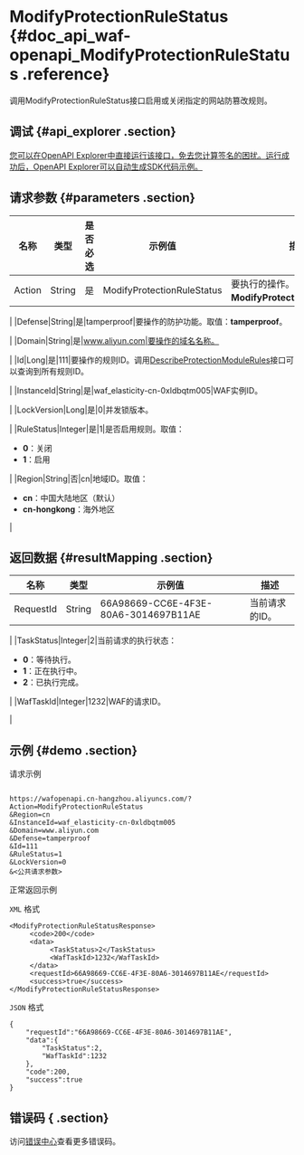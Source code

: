 # ModifyProtectionRuleStatus {#doc_api_waf-openapi_ModifyProtectionRuleStatus .reference}

调用ModifyProtectionRuleStatus接口启用或关闭指定的网站防篡改规则。

## 调试 {#api_explorer .section}

[您可以在OpenAPI Explorer中直接运行该接口，免去您计算签名的困扰。运行成功后，OpenAPI Explorer可以自动生成SDK代码示例。](https://api.aliyun.com/#product=waf-openapi&api=ModifyProtectionRuleStatus&type=RPC&version=2018-01-17)

## 请求参数 {#parameters .section}

|名称|类型|是否必选|示例值|描述|
|--|--|----|---|--|
|Action|String|是|ModifyProtectionRuleStatus|要执行的操作。取值：**ModifyProtectionRuleStatus**。

 |
|Defense|String|是|tamperproof|要操作的防护功能。取值：**tamperproof**。

 |
|Domain|String|是|www.aliyun.com|要操作的域名名称。

 |
|Id|Long|是|111|要操作的规则ID。调用[DescribeProtectionModuleRules](~~100398~~)接口可以查询到所有规则ID。

 |
|InstanceId|String|是|waf\_elasticity-cn-0xldbqtm005|WAF实例ID。

 |
|LockVersion|Long|是|0|并发锁版本。

 |
|RuleStatus|Integer|是|1|是否启用规则。取值：

 -   **0**：关闭
-   **1**：启用

 |
|Region|String|否|cn|地域ID。取值：

 -   **cn**：中国大陆地区（默认）
-   **cn-hongkong**：海外地区

 |

## 返回数据 {#resultMapping .section}

|名称|类型|示例值|描述|
|--|--|---|--|
|RequestId|String|66A98669-CC6E-4F3E-80A6-3014697B11AE|当前请求的ID。

 |
|TaskStatus|Integer|2|当前请求的执行状态：

 -   **0**：等待执行。
-   **1**：正在执行中。
-   **2**：已执行完成。

 |
|WafTaskId|Integer|1232|WAF的请求ID。

 |

## 示例 {#demo .section}

请求示例

``` {#request_demo}

https://wafopenapi.cn-hangzhou.aliyuncs.com/?Action=ModifyProtectionRuleStatus
&Region=cn
&InstanceId=waf_elasticity-cn-0xldbqtm005
&Domain=www.aliyun.com
&Defense=tamperproof
&Id=111
&RuleStatus=1
&LockVersion=0
&<公共请求参数>

```

正常返回示例

`XML` 格式

``` {#xml_return_success_demo}
<ModifyProtectionRuleStatusResponse>
     <code>200</code>
     <data>
          <TaskStatus>2</TaskStatus>
          <WafTaskId>1232</WafTaskId>
     </data>
     <requestId>66A98669-CC6E-4F3E-80A6-3014697B11AE</requestId>
     <success>true</success>
</ModifyProtectionRuleStatusResponse>
```

`JSON` 格式

``` {#json_return_success_demo}
{
	"requestId":"66A98669-CC6E-4F3E-80A6-3014697B11AE",
	"data":{
		"TaskStatus":2,
		"WafTaskId":1232
	},
	"code":200,
	"success":true
}
```

## 错误码 { .section}

访问[错误中心](https://error-center.aliyun.com/status/product/waf-openapi)查看更多错误码。

